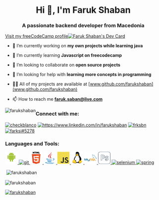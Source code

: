 <h1 align="center">Hi 👋, I'm Faruk Shaban</h1>
<h3 align="center">A passionate backend developer from Macedonia</h3>

<a href = "https://www.freecodecamp.org/farukshaban">Visit my freeCodeCamp profile</a><a href="https://app.daily.dev/farukshaban"><img src="https://api.daily.dev/devcards/d7d64e603e4f4b89ab13da0a52700c15.png?r=y5m" width="400" alt="Faruk Shaban's Dev Card"/></a>

- 🔭 I’m currently working on **my own projects while learning java**

- 🌱 I’m currently learning **Javascript on freecodecamp**

- 👯 I’m looking to collaborate on **open source projects**

- 🤝 I’m looking for help with **learning more concepts in programming**

- 👨‍💻 All of my projects are available at [www.github.com/farukshaban](www.github.com/farukshaban)

- 📫 How to reach me **faruk.saban@live.com**

<p><img align="left" src="https://github-readme-stats.vercel.app/api/top-langs?username=farukshaban&show_icons=true&locale=en&layout=compact" alt="farukshaban" /></p>

<h3 align="left">Connect with me:</h3>
<p align="left">
<a href="https://twitter.com/checkblanco" target="blank"><img align="center" src="https://raw.githubusercontent.com/rahuldkjain/github-profile-readme-generator/master/src/images/icons/Social/twitter.svg" alt="checkblanco" height="30" width="40" /></a>
<a href="https://linkedin.com/in/https://www.linkedin.com/in/farukshaban" target="blank"><img align="center" src="https://raw.githubusercontent.com/rahuldkjain/github-profile-readme-generator/master/src/images/icons/Social/linked-in-alt.svg" alt="https://www.linkedin.com/in/farukshaban" height="30" width="40" /></a>
<a href="https://instagram.com/frksbn" target="blank"><img align="center" src="https://raw.githubusercontent.com/rahuldkjain/github-profile-readme-generator/master/src/images/icons/Social/instagram.svg" alt="frksbn" height="30" width="40" /></a>
<a href="https://discord.gg/farksi#5278" target="blank"><img align="center" src="https://raw.githubusercontent.com/rahuldkjain/github-profile-readme-generator/master/src/images/icons/Social/discord.svg" alt="farksi#5278" height="30" width="40" /></a>
</p>

<h3 align="left">Languages and Tools:</h3>
<p align="left"> <a href="https://developer.android.com" target="_blank" rel="noreferrer"> <img src="https://raw.githubusercontent.com/devicons/devicon/master/icons/android/android-original-wordmark.svg" alt="android" width="40" height="40"/> </a> <a href="https://git-scm.com/" target="_blank" rel="noreferrer"> <img src="https://www.vectorlogo.zone/logos/git-scm/git-scm-icon.svg" alt="git" width="40" height="40"/> </a> <a href="https://www.w3.org/html/" target="_blank" rel="noreferrer"> <img src="https://raw.githubusercontent.com/devicons/devicon/master/icons/html5/html5-original-wordmark.svg" alt="html5" width="40" height="40"/> </a> <a href="https://www.java.com" target="_blank" rel="noreferrer"> <img src="https://raw.githubusercontent.com/devicons/devicon/master/icons/java/java-original.svg" alt="java" width="40" height="40"/> </a> <a href="https://developer.mozilla.org/en-US/docs/Web/JavaScript" target="_blank" rel="noreferrer"> <img src="https://raw.githubusercontent.com/devicons/devicon/master/icons/javascript/javascript-original.svg" alt="javascript" width="40" height="40"/> </a> <a href="https://www.linux.org/" target="_blank" rel="noreferrer"> <img src="https://raw.githubusercontent.com/devicons/devicon/master/icons/linux/linux-original.svg" alt="linux" width="40" height="40"/> </a> <a href="https://www.mysql.com/" target="_blank" rel="noreferrer"> <img src="https://raw.githubusercontent.com/devicons/devicon/master/icons/mysql/mysql-original-wordmark.svg" alt="mysql" width="40" height="40"/> </a> <a href="https://www.photoshop.com/en" target="_blank" rel="noreferrer"> <img src="https://raw.githubusercontent.com/devicons/devicon/master/icons/photoshop/photoshop-line.svg" alt="photoshop" width="40" height="40"/> </a> <a href="https://www.selenium.dev" target="_blank" rel="noreferrer"> <img src="https://raw.githubusercontent.com/detain/svg-logos/780f25886640cef088af994181646db2f6b1a3f8/svg/selenium-logo.svg" alt="selenium" width="40" height="40"/> </a> <a href="https://spring.io/" target="_blank" rel="noreferrer"> <img src="https://www.vectorlogo.zone/logos/springio/springio-icon.svg" alt="spring" width="40" height="40"/> </a> </p>

<p>&nbsp;<img align="center" src="https://github-readme-stats.vercel.app/api?username=farukshaban&show_icons=true&locale=en" alt="farukshaban" /></p>

<p><img align="center" src="https://github-readme-streak-stats.herokuapp.com/?user=farukshaban&" alt="farukshaban" /></p>
<p align="left"> <a href="https://github.com/ryo-ma/github-profile-trophy"><img src="https://github-profile-trophy.vercel.app/?username=farukshaban" alt="farukshaban" /></a> </p>
